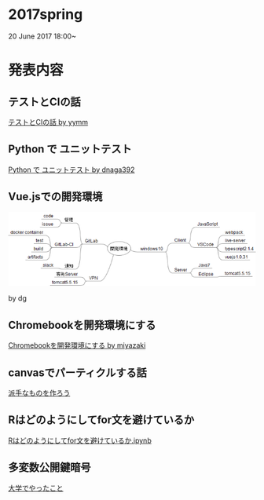 # 2017spring

20 June 2017 18:00~

# 発表内容

## テストとCIの話

[テストとCIの話 by yymm](http://slides.com/yymm/test-and-ci#/ "テストとCIの話 by yymm")

## Python で ユニットテスト

[Python で ユニットテスト by dnaga392](https://dnaga392.github.io/devipl170620/ "Python で ユニットテスト by dnaga392")

## Vue.jsでの開発環境

![Vuejs開発環境](Vuejs開発環境.png "Vuejs開発環境")

by dg

## Chromebookを開発環境にする

[Chromebookを開発環境にする by miyazaki](https://scrapbox.io/ipl/devipl170620miyazakiスライド)

## canvasでパーティクルする話

[派手なものを作ろう](https://scrapbox.io/ipl/devipl-20170620-particle)

## Rはどのようにしてfor文を避けているか

[Rはどのようにしてfor文を避けているか.ipynb](https://github.com/DevIPL/2017spring/blob/master/R%E3%81%AF%E3%81%A9%E3%81%AE%E3%82%88%E3%81%86%E3%81%AB%E3%81%97%E3%81%A6for%E6%96%87%E3%82%92%E9%81%BF%E3%81%91%E3%81%A6%E3%81%84%E3%82%8B%E3%81%8B.ipynb)

## 多変数公開鍵暗号
[大学でやったこと](http://192.168.5.56/ito/Devipl/blob/master/20170620devipl.pdf)
